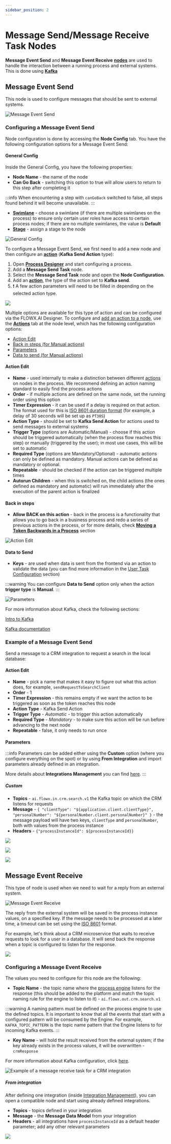 ```yaml
---
sidebar_position: 2
---
```

# Message Send/Message Receive Task Nodes

**Message Event Send** and **Message Event Receive** [**nodes**](../../terms/flowx-node) are used to handle the interaction between a running process and external systems. This is done using [**Kafka**](../../platform-overview/frameworks-and-standards/event-driven-architecture-frameworks/intro-to-kafka-concepts.md)

## Message Event Send

This node is used to configure messages that should be sent to external systems.

![Message Event Send](https://s3.eu-west-1.amazonaws.com/docx.flowx.ai/release34/send-task_node.svg#center)

### Configuring a Message Event Send

Node configuration is done by accessing the **Node Config** tab. You have the following configuration options for a Message Event Send:

#### General Config

Inside the General Config, you have the following properties:

* **Node Name** - the name of the node
* **Can Go Back** - switching this option to true will allow users to return to this step after completing it

:::info
When encountering a step with `canGoBack` switched to false, all steps found behind it will become unavailable.
:::

* [**Swimlane**](../../platform-deep-dive/user-roles-management/swimlanes.md) - choose a swimlane (if there are multiple swimlanes on the process) to ensure only certain user roles have access to certain process nodes; if there are no multiple swimlanes, the value is **Default**
* [**Stage**](../../platform-deep-dive/plugins/custom-plugins/task-management/using-stages.md) - assign a stage to the node


![General Config](https://s3.eu-west-1.amazonaws.com/docx.flowx.ai/building-blocks/node/message_send_task_action.png)

To configure a Message Event Send, we first need to add a new node and then configure an [**action**](../../terms/flowx-actions) (**Kafka Send Action** type):

1. Open [**Process Designer**](../../terms/flowx-process-designer) and start configuring a process.
2. Add a **Message Send Task** node.
3. Select the **Message Send Task** node and open the **Node Configuration**.
4. Add an [**action**](../../terms/flowx-actions), the type of the action set to **Kafka send**.
5. :exclamation: A few action parameters will need to be filled in depending on the selected action type.

![](https://s3.eu-west-1.amazonaws.com/docx.flowx.ai/release34/kafka_send_task.gif)

Multiple options are available for this type of action and can be configured via the FLOWX.AI Designer. To configure and [add an action to a node](../../flowx-designer/managing-a-process-flow/adding-an-action-to-a-node.md), use the [**Actions**](../../terms/flowx-actions) tab at the node level, which has the following configuration options:

* [Action Edit](#action-edit)
* [Back in steps (for Manual actions)](#back-in-steps)
* [Parameters](#parameters)
* [Data to send (for Manual actions)](#data-to-send)

#### Action Edit

* **Name** - used internally to make a distinction between different [actions](../actions/actions.md) on nodes in the process. We recommend defining an action naming standard to easily find the process actions
* **Order** - if multiple actions are defined on the same node, set the running order using this option
* **Timer Expression** - it can be used if a delay is required on that action. The format used for this is [ISO 8601 duration format](https://www.digi.com/resources/documentation/digidocs/90001437-13/reference/r_iso_8601_duration_format.htm) (for example, a delay of 30 seconds will be set up as `PT30S`)
* **Action Type** - should be set to **Kafka Send Action** for actions used to send messages to external systems
* **Trigger Type** (options are Automatic/Manual) - choose if this action should be triggered automatically (when the process flow reaches this step) or manually (triggered by the user); in most use cases, this will be set to automatic
* **Required Type** (options are Mandatory/Optional) - automatic actions can only be defined as mandatory. Manual actions can be defined as mandatory or optional.
* **Repeatable** - should be checked if the action can be triggered multiple times
* **Autorun Children** - when this is switched on, the child actions (the ones defined as mandatory and automatic) will run immediately after the execution of the parent action is finalized

#### **Back in steps**

* **Allow BACK on this action** - back in the process is a functionality that allows you to go back in a business process and redo a series of previous actions in the process, or for more details, check [**Moving a Token Backwards in a Process**](../../flowx-designer/managing-a-process-flow/moving-a-token-backwards-in-a-process.md) section

![Action Edit](https://s3.eu-west-1.amazonaws.com/docx.flowx.ai/building-blocks/node/message_send_action_edit.png)

#### Data to Send

* **Keys** - are used when data is sent from the frontend via an action to validate the data (you can find more information in the [User Task Configuration](user-task-node/) section)


:::warning
You can configure **Data to Send** option only when the action **trigger type** is **Manual**.
:::

![Parameters](https://s3.eu-west-1.amazonaws.com/docx.flowx.ai/building-blocks/node/parameters_message_send.gif)

For more information about Kafka, check the following sections:

[Intro to Kafka](/docs/platform-overview/frameworks-and-standards/event-driven-architecture-frameworks/intro-to-kafka-concepts)

[Kafka documentation](https://kafka.apache.org/documentation/)

### Example of a Message Event Send

Send a message to a CRM integration to request a search in the local database:

#### Action Edit

* **Name** - pick a name that makes it easy to figure out what this action does, for example, `sendRequestToSearchClient`
* **Order** - 1
* **Timer Expression** - this remains empty if we want the action to be triggered as soon as the token reaches this node
* **Action Type** - Kafka Send Action
* **Trigger Type** - _Automatic_ - to trigger this action automatically
* **Required Type** - _Mandatory_ - to make sure this action will be run before advancing to the next node
* **Repeatable** - false, it only needs to run once

#### **Parameters**

:::info
Parameters can be added either using the **Custom** option (where you configure everything on the spot) or by using **From Integration** and import parameters already defined in an integration.

More details about **Integrations Management** you can find [here](../../platform-deep-dive/core-components/core-extensions/integration-management).
:::

##### Custom

* **Topics** - `ai.flowx.in.crm.search.v1` the Kafka topic on which the CRM listens for requests
* **Message** - `{ "clientType": "${application.client.clientType}", "personalNumber": "${personalNumber.client.personalNumber}" }` - the message payload will have two keys, `clientType` and `personalNumber`, both with values from the process instance
* **Headers** - `{"processInstanceId": ${processInstanceId}}`

![](https://s3.eu-west-1.amazonaws.com/docx.flowx.ai/building-blocks/node/message_send_param1.png)

![](https://s3.eu-west-1.amazonaws.com/docx.flowx.ai/building-blocks/node/message_send_param2.png)

![](https://s3.eu-west-1.amazonaws.com/docx.flowx.ai/building-blocks/node/message_send_param3.png)

## Message Event Receive

This type of node is used when we need to wait for a reply from an external system.

![Message Event Receive](https://s3.eu-west-1.amazonaws.com/docx.flowx.ai/release34/receive-task%20_node.svg#center)

The reply from the external system will be saved in the process instance values, on a specified key. If the message needs to be processed at a later time, a timeout can be set using the [ISO 8601](./timer-events/timer-expressions.md) format.

For example, let's think about a CRM microservice that waits to receive requests to look for a user in a database. It will send back the response when a topic is configured to listen for the response.

![](https://s3.eu-west-1.amazonaws.com/docx.flowx.ai/release34/kafka_receive_message.png)

### Configuring a Message Event Receive

The values you need to configure for this node are the following:

* **Topic Name** - the topic name where the [process engine](../../platform-deep-dive/core-components/flowx-engine.md) listens for the response (this should be added to the platform and match the topic naming rule for the engine to listen to it) - `ai.flowx.out.crm.search.v1`

:::warning
A naming pattern must be defined on the process engine to use the defined topics. It is important to know that all the events that start with a configured pattern will be consumed by the Engine. For example, `KAFKA_TOPIC_PATTERN` is the topic name pattern that the Engine listens to for incoming Kafka events.
:::

* **Key Name** - will hold the result received from the external system; if the key already exists in the process values, it will be overwritten - `crmResponse`

For more information about Kafka configuration, click [<u>here</u>](../../platform-setup-guides/flowx-engine-setup-guide/flowx-engine-setup-guide.md#configuring-kafka).


![Example of a message receive task for a CRM integration](https://s3.eu-west-1.amazonaws.com/docx.flowx.ai/release34/message_receive_kafka_ex.png)


##### From integration

After defining one integration (inside [<u>Integration Management</u>](../../platform-deep-dive/core-components/core-extensions/integration-management)), you can open a compatible node and start using already defined integrations.

* **Topics** - topics defined in your integration 
* **Message** - the **Message Data Model** from your integration
* **Headers** - all integrations have `processInstanceId` as a default header parameter; add any other relevant parameters


![](https://s3.eu-west-1.amazonaws.com/docx.flowx.ai/building-blocks/node/message_send_from_integr.gif)